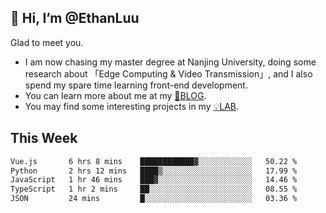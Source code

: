 ## 👋 Hi, I’m @EthanLuu

Glad to meet you.

- I am now chasing my master degree at Nanjing University, doing some research about 「Edge Computing & Video Transmission」, and I also spend my spare time learning front-end development.
- You can learn more about me at my [📝BLOG](https://blog.ethanloo.cn).
- You may find some interesting projects in my [💡LAB](https://lab.ethanloo.cn).

## This Week
<!--START_SECTION:waka-->

```txt
Vue.js       6 hrs 8 mins    ████████████▓░░░░░░░░░░░░   50.22 %
Python       2 hrs 12 mins   ████▒░░░░░░░░░░░░░░░░░░░░   17.99 %
JavaScript   1 hr 46 mins    ███▓░░░░░░░░░░░░░░░░░░░░░   14.46 %
TypeScript   1 hr 2 mins     ██░░░░░░░░░░░░░░░░░░░░░░░   08.55 %
JSON         24 mins         █░░░░░░░░░░░░░░░░░░░░░░░░   03.36 %
```

<!--END_SECTION:waka-->
